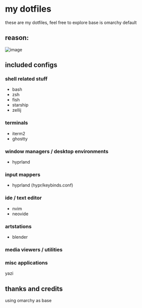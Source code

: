# my dotfiles

these are my dotfiles, feel free to explore
base is omarchy default

## reason:

![image](https://github.com/dokxid/dotfiles/assets/24466519/6d231af5-8e59-4603-b5bd-619de0b5307b)

## included configs

### shell related stuff

- bash
- zsh
- fish
- starship
- zellij

### terminals

- iterm2
- ghostty

### window managers / desktop environments

- hyprland

### input mappers

- hyprland (hypr/keybinds.conf)

### ide / text editor

- nvim
- neovide

### artstations

- blender

### media viewers / utilities

### misc applications

yazi

## thanks and credits

using omarchy as base
